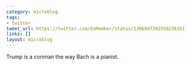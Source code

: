 ```yaml
---
category: microblog
tags:
- twitter
tweet_url: https://twitter.com/ExMember/status/1306947392550236161
links: []
layout: microblog
---
```

Trump is a conman the way Bach is a pianist.
